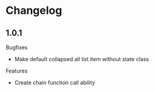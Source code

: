 Changelog
=========

1.0.1
-----

Bugfixes
 * Make default collapsed all list item without state class
 
Features
 * Create chain function call ability
